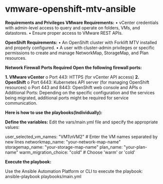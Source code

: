 # vmware-openshift-mtv-ansible

**Requirements and Privileges
VMware Requirements:**
•	vCenter credentials with admin-level access to query and operate on folders, VMs, and datastores.
•	Ensure proper access to VMware REST APIs.

**OpenShift Requirements:**
•	An OpenShift cluster with Forklift MTV installed and properly configured.
•	A user with cluster-admin privileges or specific permissions to create and manage NetworkMap, StorageMap, and Plan resources.

**Network Firewall Ports Required
Open the following firewall ports:**

**1.	VMware vCenter**
o	Port 443: HTTPS (for vCenter API access)
**2.	OpenShift**
o	Port 6443: Kubernetes API server (for managing OpenShift resources)
o	Port 443 and 8443: OpenShift web console and APIs
o	Additional Ports: Depending on the specific configuration and the services being migrated, additional ports might be required for service communication.

**Here is how to use the playbooks(Individually):**

**Define the variables:**
Edit the vars/main.yml file and specify the appropriate values:

user_selected_vm_names: "VM1\nVM2"  # Enter the VM names separated by new lines
networkmap_name: "your-network-map-name"
storagemap_name: "your-storage-map-name"
plan_name: "your-plan-name"
warm_migration_choice: "cold"  # Choose 'warm' or 'cold'

**Execute the playbook:**

Use the Ansible Automation Platform or CLI to execute the playbook:
ansible-playbook playbooks/main.yml

